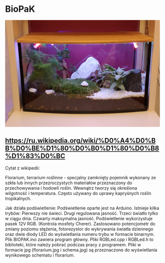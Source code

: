 # BioPaK
![Флорариум](florarium.jpg "Florarium")
##  https://ru.wikipedia.org/wiki/%D0%A4%D0%BB%D0%BE%D1%80%D0%B0%D1%80%D0%B8%D1%83%D0%BC
Cytat z wikipedii:

Florarium, terrarium roślinne - specjalny zamknięty pojemnik wykonany ze szkła lub innych przezroczystych materiałów przeznaczony do przechowywania i hodowli roślin. Wewnątrz tworzy się określona wilgotność i temperatura. Często używany do uprawy kapryśnych roślin tropikalnych.

Jak działa podświetlenie:
Podświetlenie oparte jest na Arduino. Istnieje kilka trybów:
Pierwszy  nie świeci.
Drugi regulowana jasność.
Trzeci światło tylko w ciągu dnia.
Czwarty maksymalna jasność.
Podświetlenie wykorzystuje pasek 12V RGB. (Kontrola mosfety Cherer). Zastosowano potencjometr do zmiany poziomu stężenia, fotorezystor do wykrywania światła dziennego oraz dwie diody LED do wyświetlania numeru trybu w formacie binarnym.
Plik BIOPAK.ino zawiera program główny.
Pliki RGBLed.cpp i RGBLed.h to biblioteki, które należy pobrać podczas pracy z programem.
Pliki w formacie jpg (florarium.jpg i schema.jpg) są przeznaczone do wyświetlania wynikowego schematu i florarium.